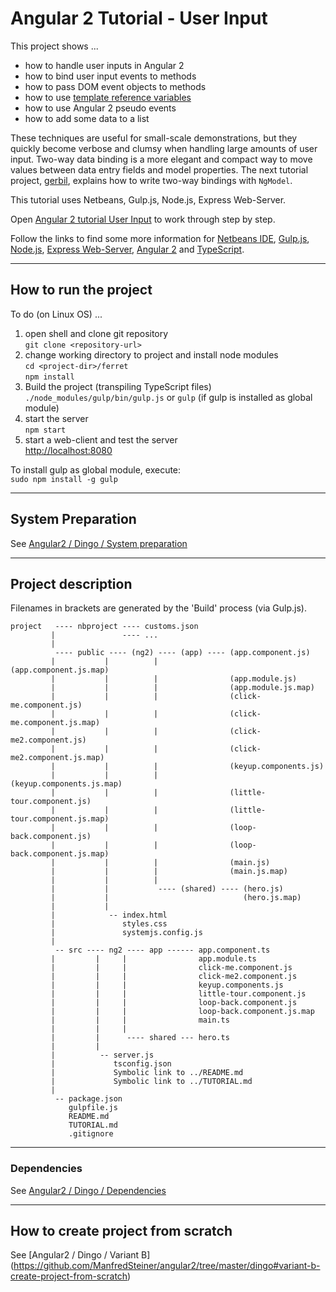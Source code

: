 # Angular 2 Tutorial - User Input 

This project shows ...

* how to handle user inputs in Angular 2
* how to bind user input events to methods
* how to pass DOM event objects to methods
* how to use [template reference variables](https://angular.io/docs/ts/latest/guide/template-syntax.html#!#ref-vars)
* how to use Angular 2 pseudo events
* how to add some data to a list

These techniques are useful for small-scale demonstrations,
but they quickly become verbose and clumsy when handling large
amounts of user input. Two-way data binding is a more elegant 
and compact way to move values between data entry fields and model properties.
The next tutorial project, [gerbil](gerbil), explains how to write two-way bindings with `NgModel`.

This tutorial uses Netbeans, Gulp.js, Node.js, Express Web-Server.

Open [Angular 2 tutorial User Input](https://angular.io/docs/ts/latest/guide/user-input.html)
to work through step by step.

Follow the links to find some more information for
[Netbeans IDE](http://netbeans.org/), 
[Gulp.js](https://www.npmjs.com/package/gulp),
[Node.js](https://nodejs.org/en/), 
[Express Web-Server](https://www.npmjs.com/package/express), 
[Angular 2](https://angular.io/docs/) and 
[TypeScript](https://www.typescriptlang.org/).

--------------------------------------------------------------

## How to run the project

To do (on Linux OS) ...

1. open shell and clone git repository  
  `git clone <repository-url>`
2. change working directory to project and install node modules  
  `cd <project-dir>/ferret`  
  `npm install`
3. Build the project (transpiling TypeScript files)  
  `./node_modules/gulp/bin/gulp.js` or `gulp` (if gulp is installed as global module)
4. start the server  
  `npm start`
5. start a web-client and test the server  
  [http://localhost:8080](http://localhost:8080)

To install gulp as global module, execute:  
`sudo npm install -g gulp`  

-------------------------------------------------------------

## System Preparation

See [Angular2 / Dingo / System preparation](https://github.com/ManfredSteiner/angular2/tree/master/dingo#system-preparation)

--------------------------------------------------------------

## Project description

Filenames in brackets are generated by the 'Build' process (via Gulp.js).

```
project   ---- nbproject ---- customs.json
         |               ---- ...
         |                
          ---- public ---- (ng2) ---- (app) ---- (app.component.js)
         |           |          |                (app.component.js.map)
         |           |          |                (app.module.js)
         |           |          |                (app.module.js.map)
         |           |          |                (click-me.component.js)
         |           |          |                (click-me.component.js.map)
         |           |          |                (click-me2.component.js)
         |           |          |                (click-me2.component.js.map)
         |           |          |                (keyup.components.js)
         |           |          |                (keyup.components.js.map)
         |           |          |                (little-tour.component.js)
         |           |          |                (little-tour.component.js.map)
         |           |          |                (loop-back.component.js)
         |           |          |                (loop-back.component.js.map)
         |           |          |                (main.js)
         |           |          |                (main.js.map)
         |           |          |
         |           |           ---- (shared) ---- (hero.js)
         |           |                              (hero.js.map)
         |           |
         |            -- index.html
         |               styles.css
         |               systemjs.config.js
         |
          -- src ---- ng2 ---- app ------ app.component.ts
         |         |     |                app.module.ts
         |         |     |                click-me.component.js
         |         |     |                click-me2.component.js
         |         |     |                keyup.components.js
         |         |     |                little-tour.component.js
         |         |     |                loop-back.component.js
         |         |     |                loop-back.component.js.map
         |         |     |                main.ts
         |         |     |
         |         |      ---- shared --- hero.ts
         |         |
         |          -- server.js
         |             tsconfig.json
         |             Symbolic link to ../README.md
         |             Symbolic link to ../TUTORIAL.md
         |
          -- package.json
             gulpfile.js
             README.md
             TUTORIAL.md
             .gitignore
```

-------------------------------------------------------------

### Dependencies

See [Angular2 / Dingo / Dependencies](https://github.com/ManfredSteiner/angular2/tree/master/dingo#dependencies)

-------------------------------------------------------------


## How to create project from scratch

See [Angular2 / Dingo / Variant B] (https://github.com/ManfredSteiner/angular2/tree/master/dingo#variant-b-create-project-from-scratch)

